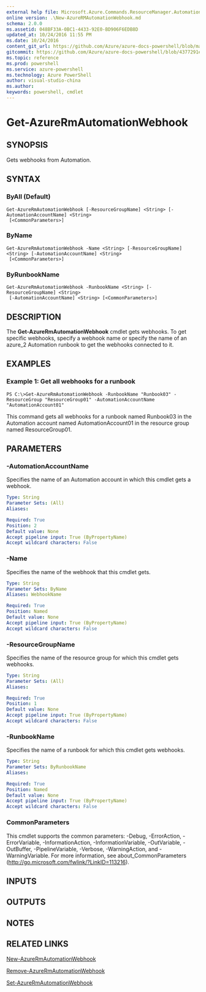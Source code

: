 ```yaml
---
external help file: Microsoft.Azure.Commands.ResourceManager.Automation.dll-Help.xml
online version: .\New-AzureRMAutomationWebhook.md
schema: 2.0.0
ms.assetid: 048BF33A-0BC1-4433-92E0-BD906F6EDB8D
updated_at: 10/24/2016 11:55 PM
ms.date: 10/24/2016
content_git_url: https://github.com/Azure/azure-docs-powershell/blob/master/azureps-cmdlets-docs/ResourceManager/AzureRM.Automation/v1.0.12/Get-AzureRMAutomationWebhook.md
gitcommit: https://github.com/Azure/azure-docs-powershell/blob/4377291ee360e58e2c1c5d644155daf6a0279055/azureps-cmdlets-docs/ResourceManager/AzureRM.Automation/v1.0.12/Get-AzureRMAutomationWebhook.md
ms.topic: reference
ms.prod: powershell
ms.service: azure-powershell
ms.technology: Azure PowerShell
author: visual-studio-china
ms.author: 
keywords: powershell, cmdlet
---
```


# Get-AzureRmAutomationWebhook

## SYNOPSIS
Gets webhooks from Automation.

## SYNTAX

### ByAll (Default)
```
Get-AzureRmAutomationWebhook [-ResourceGroupName] <String> [-AutomationAccountName] <String>
 [<CommonParameters>]
```

### ByName
```
Get-AzureRmAutomationWebhook -Name <String> [-ResourceGroupName] <String> [-AutomationAccountName] <String>
 [<CommonParameters>]
```

### ByRunbookName
```
Get-AzureRmAutomationWebhook -RunbookName <String> [-ResourceGroupName] <String>
 [-AutomationAccountName] <String> [<CommonParameters>]
```

## DESCRIPTION
The **Get-AzureRmAutomationWebhook** cmdlet gets webhooks.
To get specific webhooks, specify a webhook name or specify the name of an azure_2 Automation runbook to get the webhooks connected to it.

## EXAMPLES

### Example 1: Get all webhooks for a runbook
```
PS C:\>Get-AzureRmAutomationWebhook -RunbookName "Runbook03" -ResourceGroup "ResourceGroup01" -AutomationAccountName "AutomationAccount01"
```

This command gets all webhooks for a runbook named Runbook03 in the Automation account named AutomationAccount01 in the resource group named ResourceGroup01.

## PARAMETERS

### -AutomationAccountName
Specifies the name of an Automation account in which this cmdlet gets a webhook.

```yaml
Type: String
Parameter Sets: (All)
Aliases: 

Required: True
Position: 2
Default value: None
Accept pipeline input: True (ByPropertyName)
Accept wildcard characters: False
```

### -Name
Specifies the name of the webhook that this cmdlet gets.

```yaml
Type: String
Parameter Sets: ByName
Aliases: WebhookName

Required: True
Position: Named
Default value: None
Accept pipeline input: True (ByPropertyName)
Accept wildcard characters: False
```

### -ResourceGroupName
Specifies the name of the resource group for which this cmdlet gets webhooks.

```yaml
Type: String
Parameter Sets: (All)
Aliases: 

Required: True
Position: 1
Default value: None
Accept pipeline input: True (ByPropertyName)
Accept wildcard characters: False
```

### -RunbookName
Specifies the name of a runbook for which this cmdlet gets webhooks.

```yaml
Type: String
Parameter Sets: ByRunbookName
Aliases: 

Required: True
Position: Named
Default value: None
Accept pipeline input: True (ByPropertyName)
Accept wildcard characters: False
```

### CommonParameters
This cmdlet supports the common parameters: -Debug, -ErrorAction, -ErrorVariable, -InformationAction, -InformationVariable, -OutVariable, -OutBuffer, -PipelineVariable, -Verbose, -WarningAction, and -WarningVariable. For more information, see about_CommonParameters (http://go.microsoft.com/fwlink/?LinkID=113216).

## INPUTS

## OUTPUTS

## NOTES

## RELATED LINKS

[New-AzureRmAutomationWebhook](./New-AzureRMAutomationWebhook.md)

[Remove-AzureRmAutomationWebhook](./Remove-AzureRMAutomationWebhook.md)

[Set-AzureRmAutomationWebhook](./Set-AzureRMAutomationWebhook.md)


